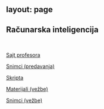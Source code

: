 layout: page
---

## Računarska inteligencija

<br>

[Sajt profesora](https://matf-r-i.github.io/info/)

[Snimci (predavanja)](https://www.youtube.com/playlist?list=PLY5TIIz8YzmXSD4zvG0XIRwOWv--z8rIA)

[Skripta](https://drive.google.com/drive/u/0/folders/1h1v4FObZPRr8CntjbrzaGkFvQHjIqILC)

[Materijali (vežbe)](https://drive.google.com/drive/u/0/folders/16LaR3mluuXHi-MZmaIoeKI-zmRsG91nD)

[Snimci (vežbe)](https://poincare.matf.bg.ac.rs/~stefan.kapunac/ri.html)
